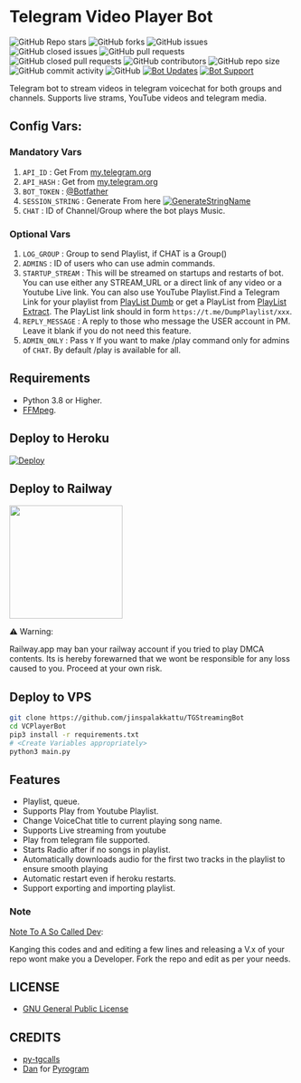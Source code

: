 # Telegram Video Player Bot

![GitHub Repo stars](https://img.shields.io/github/stars/jinspalakkattu/TGStreamingBot?color=blue&style=flat)
![GitHub forks](https://img.shields.io/github/forks/jinspalakkattu/TGStreamingBot?color=green&style=flat)
![GitHub issues](https://img.shields.io/github/issues/jinspalakkattu/TGStreamingBot)
![GitHub closed issues](https://img.shields.io/github/issues-closed/jinspalakkattu/TGStreamingBot)
![GitHub pull requests](https://img.shields.io/github/issues-pr/jinspalakkattu/TGStreamingBot)
![GitHub closed pull requests](https://img.shields.io/github/issues-pr-closed/jinspalakkattu/TGStreamingBot)
![GitHub contributors](https://img.shields.io/github/contributors/jinspalakkattu/TGStreamingBot?style=flat)
![GitHub repo size](https://img.shields.io/github/repo-size/jinspalakkattu/TGStreamingBot?color=red)
![GitHub commit activity](https://img.shields.io/github/commit-activity/m/jinspalakkattu/TGStreamingBot)
![GitHub](https://img.shields.io/github/license/jinspalakkattu/TGStreamingBot)
[![Bot Updates](https://img.shields.io/badge/TGStreamingBot-Updates%20Channel-green)](https://t.me/joinchat/7qlEga5lO0o2MTg0)
[![Bot Support](https://img.shields.io/badge/TGStreamingBot-Support%20Group-blue)](https://t.me/joinchat/6YRhp5LyjXNkNGY0)

Telegram bot to stream videos in telegram voicechat for both groups and channels. Supports live strams, YouTube videos
and telegram media.

## Config Vars:

### Mandatory Vars

1. `API_ID` : Get From [my.telegram.org](https://my.telegram.org/)
2. `API_HASH` : Get from [my.telegram.org](https://my.telegram.org)
3. `BOT_TOKEN` : [@Botfather](https://telegram.dog/BotFather)
4. `SESSION_STRING` : Generate From
   here [![GenerateStringName](https://img.shields.io/badge/repl.it-generateStringName-yellowgreen)](https://replit.com/@jinspalakkattu/TG-Session-String)
5. `CHAT` : ID of Channel/Group where the bot plays Music.

### Optional Vars

1. `LOG_GROUP` : Group to send Playlist, if CHAT is a Group()
2. `ADMINS` : ID of users who can use admin commands.
3. `STARTUP_STREAM` : This will be streamed on startups and restarts of bot. You can use either any STREAM_URL or a
   direct link of any video or a Youtube Live link. You can also use YouTube Playlist.Find a Telegram Link for your
   playlist from [PlayList Dumb](https://telegram.dog/DumpPlaylist) or get a PlayList
   from [PlayList Extract](https://telegram.dog/GetAPlaylistbot). The PlayList link should in
   form `https://t.me/DumpPlaylist/xxx`.
4. `REPLY_MESSAGE` : A reply to those who message the USER account in PM. Leave it blank if you do not need this
   feature.
5. `ADMIN_ONLY` : Pass `Y` If you want to make /play command only for admins of `CHAT`. By default /play is available
   for all.

## Requirements

- Python 3.8 or Higher.
- [FFMpeg](https://www.ffmpeg.org/).

## Deploy to Heroku

[![Deploy](https://www.herokucdn.com/deploy/button.svg)](https://heroku.com/deploy?template=https://github.com/jinspalakkattu/TGStreamingBot/tree/py-tgcalls)

## Deploy to Railway

<p>
    <a href="https://railway.app/new/template?template=https%3A%2F%2Fgithub.com%2Fjinspalakkattu%2FTGStreamingBot%2Ftree%2Fpy-tgcalls&envs=API_ID%2CAPI_HASH%2CBOT_TOKEN%2CSESSION_STRING%2CCHAT_ID%2CAUTH_USERS%2CREPLY_MESSAGE&optionalEnvs=REPLY_MESSAGE&API_IDDesc=User+Account+Telegram+API_ID+get+it+from+my.telegram.org%2Fapps&API_HASHDesc=User+Account+Telegram+API_HASH+get+it+from+my.telegram.org%2Fapps&BOT_TOKENDesc=Your+Telegram+Bot+Token%2C+get+it+from+%40Botfather+XD&SESSION_STRINGDesc=Pyrogram+Session+String+of+User+Account%2C+get+it+from+%40genStr_robot&CHAT_IDDesc=ID+of+your+Channel+or+Group+where+the+bot+will+works+or+stream+videos&AUTH_USERSDesc=ID+of+Auth+Users+who+can+use+Admin+commands+%28for+multiple+users+seperated+by+space%29&REPLY_MESSAGEDesc=A+reply+message+to+those+who+message+the+USER+account+in+PM.+Make+it+blank+if+you+do+not+need+this+feature.&REPLY_MESSAGEDefault=Hello+Dear%2C+I%27m+a+bot+to+stream+videos+on+telegram+voice+chat%2C+not+having+time+to+chat+with+you+%F0%9F%98%82%21&referralCode=UFSBotz">
        <img src="https://img.shields.io/badge/Deploy%20To%20Railway-blueviolet?style=for-the-badge&logo=railway" width="200"/>
    </a>
</p>

⚠️ Warning:

Railway.app may ban your railway account if you tried to play DMCA contents. Its is hereby forewarned that we wont be
responsible for any loss caused to you. Proceed at your own risk.

## Deploy to VPS

```sh
git clone https://github.com/jinspalakkattu/TGStreamingBot
cd VCPlayerBot
pip3 install -r requirements.txt
# <Create Variables appropriately>
python3 main.py
```

## Features

- Playlist, queue.
- Supports Play from Youtube Playlist.
- Change VoiceChat title to current playing song name.
- Supports Live streaming from youtube
- Play from telegram file supported.
- Starts Radio after if no songs in playlist.
- Automatically downloads audio for the first two tracks in the playlist to ensure smooth playing
- Automatic restart even if heroku restarts.
- Support exporting and importing playlist.

### Note

[Note To A So Called Dev](https://telegram.dog/GetTGLink/802):

Kanging this codes and and editing a few lines and releasing a V.x of your repo wont make you a Developer. Fork the repo
and edit as per your needs.

## LICENSE

- [GNU General Public License](./LICENSE)

## CREDITS

- [py-tgcalls](https://github.com/pytgcalls/pytgcalls)
- [Dan](https://github.com/delivrance) for [Pyrogram](https://github.com/pyrogram/pyrogram)


